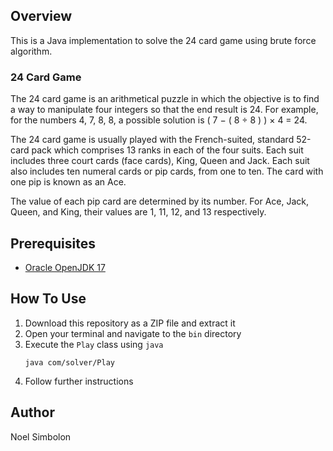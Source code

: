 ## Overview
This is a Java implementation to solve the 24 card game using brute force algorithm.

### 24 Card Game
The 24 card game is an arithmetical puzzle in which the objective is to find a way to manipulate four integers so that the end result is 24.
For example, for the numbers 4, 7, 8, 8, a possible solution is ( 7 − ( 8 ÷ 8 ) ) × 4 = 24.

The 24 card game is usually played with the French-suited, standard 52-card pack which comprises 13 ranks in each of the four suits.
Each suit includes three court cards (face cards), King, Queen and Jack.
Each suit also includes ten numeral cards or pip cards, from one to ten.
The card with one pip is known as an Ace.

The value of each pip card are determined by its number.
For Ace, Jack, Queen, and King, their values are 1, 11, 12, and 13 respectively.

## Prerequisites
- [Oracle OpenJDK 17](https://www.oracle.com/java/technologies/downloads/#jdk17-windows)

## How To Use
1. Download this repository as a ZIP file and extract it
2. Open your terminal and navigate to the `bin` directory
3. Execute the `Play` class using `java`
    ```shell
    java com/solver/Play
    ```
4. Follow further instructions

## Author
Noel Simbolon
